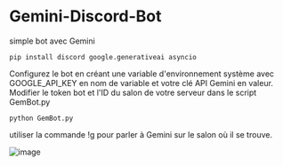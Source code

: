 # Gemini-Discord-Bot
simple bot avec Gemini

```pip install discord google.generativeai asyncio```

Configurez le bot en créant une variable d'environnement système avec GOOGLE_API_KEY en nom de variable et votre clé API Gemini en valeur. Modifier le token bot et l'ID du salon de votre serveur dans le script GemBot.py

```python GemBot.py```

utiliser la commande !g pour parler à Gemini sur le salon où il se trouve. 

![image](https://github.com/user-attachments/assets/775bb1ee-5984-4780-8a97-73a0e23ea936)

